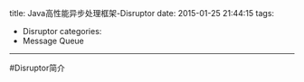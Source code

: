title: Java高性能异步处理框架-Disruptor
date: 2015-01-25 21:44:15
tags:
  - Disruptor
categories:
  - Message Queue
---

#Disruptor简介